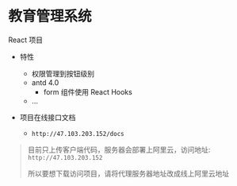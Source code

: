 # 教育管理系统

React 项目

- 特性

  - 权限管理到按钮级别
  - antd 4.0
    - form 组件使用 React Hooks
  - ...

- 项目在线接口文档
  - `http://47.103.203.152/docs`

> 目前只上传客户端代码，服务器会部署上阿里云，访问地址: `http://47.103.203.152`
>
> 所以要想下载访问项目，请将代理服务器地址改成线上阿里云地址
